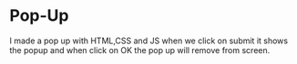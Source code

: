 # Pop-Up

I made a pop up with HTML,CSS and JS  when we click on submit it shows the popup and when click on OK the pop up will remove from screen.
